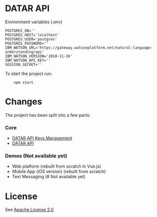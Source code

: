 # DATAR API
Environment variables (.env)

    POSTGRES_DB=''
    POSTGRES_HOST='localhost'
    POSTGRES_USER='postgres'
    POSTGRES_PASSWORD=''
    IBM_WATSON_URL='https://gateway.watsonplatform.net/natural-language-understanding/api'
    IBM_WATSON_VERSION='2018-11-16'
    IBM_WATSON_API_KEY=''
    SESSION_SECRET=''
To start the project run:

		npm start
# Changes
The project has been split into a few parts:
### Core

- [DATAR API Keys Management](https://github.com/va2ron1/datar-management)
- [DATAR API](https://github.com/va2ron1/datar-api)
### Demos (Not available yet)
- Web platform (rebuilt from scratch in Vue.js)
- Mobile App (iOS version) (rebuilt from scratch)
- Text Messaging (# Not available yet)
# License
See [Apache License 2.0](https://github.com/va2ron1/datar-node-api/blob/master/LICENSE)
